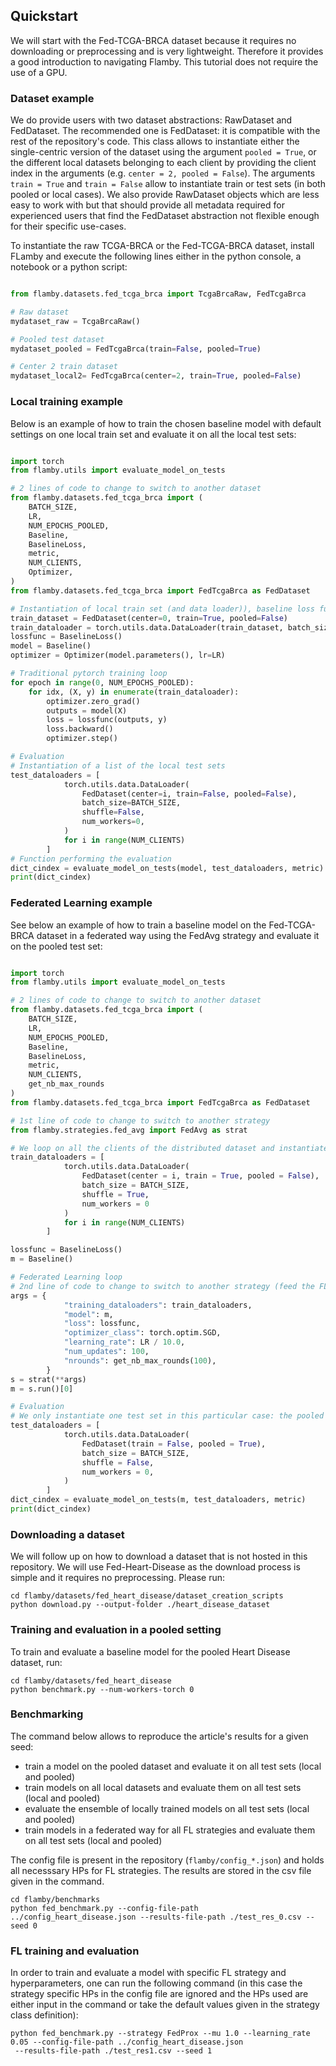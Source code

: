 ## Quickstart

We will start with the Fed-TCGA-BRCA dataset because it requires no downloading or preprocessing and is very lightweight.
Therefore it provides a good introduction to navigating Flamby.
This tutorial does not require the use of a GPU.

### Dataset example

We do provide users with two dataset abstractions: RawDataset and FedDataset.
The recommended one is FedDataset: it is compatible with the rest of the repository's code.
This class allows to instantiate either the single-centric version of the dataset using the argument `pooled = True`, or the different local datasets belonging to each client by providing the client index in the arguments (e.g. `center = 2, pooled = False`).
The arguments `train = True` and `train = False` allow to instantiate train or test sets (in both pooled or local cases).
We also provide RawDataset objects which are less easy to work with but that should provide all metadata required for experienced users that find the FedDataset abstraction not flexible enough for their specific use-cases.

To instantiate the raw TCGA-BRCA or the Fed-TCGA-BRCA dataset, install FLamby and execute the following lines either in the python console, a notebook or a python script:

```python

from flamby.datasets.fed_tcga_brca import TcgaBrcaRaw, FedTcgaBrca

# Raw dataset
mydataset_raw = TcgaBrcaRaw()

# Pooled test dataset
mydataset_pooled = FedTcgaBrca(train=False, pooled=True)

# Center 2 train dataset
mydataset_local2= FedTcgaBrca(center=2, train=True, pooled=False)

```

### Local training example

Below is an example of how to train the chosen baseline model with default settings on one local train set and evaluate it on all the local test sets:
```python

import torch
from flamby.utils import evaluate_model_on_tests

# 2 lines of code to change to switch to another dataset
from flamby.datasets.fed_tcga_brca import (
    BATCH_SIZE,
    LR,
    NUM_EPOCHS_POOLED,
    Baseline,
    BaselineLoss,
    metric,
    NUM_CLIENTS,
    Optimizer,
)
from flamby.datasets.fed_tcga_brca import FedTcgaBrca as FedDataset

# Instantiation of local train set (and data loader)), baseline loss function, baseline model, default optimizer
train_dataset = FedDataset(center=0, train=True, pooled=False)
train_dataloader = torch.utils.data.DataLoader(train_dataset, batch_size=BATCH_SIZE, shuffle=True, num_workers=0)
lossfunc = BaselineLoss()
model = Baseline()
optimizer = Optimizer(model.parameters(), lr=LR)

# Traditional pytorch training loop
for epoch in range(0, NUM_EPOCHS_POOLED):
    for idx, (X, y) in enumerate(train_dataloader):
        optimizer.zero_grad()
        outputs = model(X)
        loss = lossfunc(outputs, y)
        loss.backward()
        optimizer.step()

# Evaluation
# Instantiation of a list of the local test sets
test_dataloaders = [
            torch.utils.data.DataLoader(
                FedDataset(center=i, train=False, pooled=False),
                batch_size=BATCH_SIZE,
                shuffle=False,
                num_workers=0,
            )
            for i in range(NUM_CLIENTS)
        ]
# Function performing the evaluation
dict_cindex = evaluate_model_on_tests(model, test_dataloaders, metric)
print(dict_cindex)

```

### Federated Learning example

See below an example of how to train a baseline model on the Fed-TCGA-BRCA dataset in a federated way using the FedAvg strategy and evaluate it on the pooled test set:

```python

import torch
from flamby.utils import evaluate_model_on_tests

# 2 lines of code to change to switch to another dataset
from flamby.datasets.fed_tcga_brca import (
    BATCH_SIZE,
    LR,
    NUM_EPOCHS_POOLED,
    Baseline,
    BaselineLoss,
    metric,
    NUM_CLIENTS,
    get_nb_max_rounds
)
from flamby.datasets.fed_tcga_brca import FedTcgaBrca as FedDataset

# 1st line of code to change to switch to another strategy
from flamby.strategies.fed_avg import FedAvg as strat

# We loop on all the clients of the distributed dataset and instantiate associated data loaders
train_dataloaders = [
            torch.utils.data.DataLoader(
                FedDataset(center = i, train = True, pooled = False),
                batch_size = BATCH_SIZE,
                shuffle = True,
                num_workers = 0
            )
            for i in range(NUM_CLIENTS)
        ]

lossfunc = BaselineLoss()
m = Baseline()

# Federated Learning loop
# 2nd line of code to change to switch to another strategy (feed the FL strategy the right HPs)
args = {
            "training_dataloaders": train_dataloaders,
            "model": m,
            "loss": lossfunc,
            "optimizer_class": torch.optim.SGD,
            "learning_rate": LR / 10.0,
            "num_updates": 100,
            "nrounds": get_nb_max_rounds(100),
        }
s = strat(**args)
m = s.run()[0]

# Evaluation
# We only instantiate one test set in this particular case: the pooled one
test_dataloaders = [
            torch.utils.data.DataLoader(
                FedDataset(train = False, pooled = True),
                batch_size = BATCH_SIZE,
                shuffle = False,
                num_workers = 0,
            )
        ]
dict_cindex = evaluate_model_on_tests(m, test_dataloaders, metric)
print(dict_cindex)

```

### Downloading a dataset

We will follow up on how to download a dataset that is not hosted in this repository.
We will use Fed-Heart-Disease as the download process is simple and it requires no preprocessing.
Please run:

```
cd flamby/datasets/fed_heart_disease/dataset_creation_scripts
python download.py --output-folder ./heart_disease_dataset
```

### Training and evaluation in a pooled setting

To train and evaluate a baseline model for the pooled Heart Disease dataset, run:
```
cd flamby/datasets/fed_heart_disease
python benchmark.py --num-workers-torch 0
```

### Benchmarking

The command below allows to reproduce the article's results for a given seed:
- train a model on the pooled dataset and evaluate it on all test sets (local and pooled)
- train models on all local datasets and evaluate them on all test sets (local and pooled)
- evaluate the ensemble of locally trained models on all test sets (local and pooled)
- train models in a federated way for all FL strategies and evaluate them on all test sets (local and pooled)

The config file is present in the repository (`flamby/config_*.json`) and holds all necesssary HPs for FL strategies.
The results are stored in the csv file given in the command.

```
cd flamby/benchmarks
python fed_benchmark.py --config-file-path ../config_heart_disease.json --results-file-path ./test_res_0.csv --seed 0
```

### FL training and evaluation

In order to train and evaluate a model with specific FL strategy and hyperparameters, one can run the following command (in this case the strategy specific HPs in the config file are ignored and the HPs used are either input in the command or take the default values given in the strategy class definition):

```
python fed_benchmark.py --strategy FedProx --mu 1.0 --learning_rate 0.05 --config-file-path ../config_heart_disease.json
 --results-file-path ./test_res1.csv --seed 1
```
